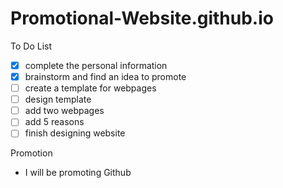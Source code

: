 # Promotional-Website.github.io

To Do List
- [x] complete the personal information
- [x] brainstorm and find an idea to promote
- [ ] create a template for webpages
- [ ] design template
- [ ] add two webpages
- [ ] add 5 reasons
- [ ] finish designing website

Promotion
 - I will be promoting Github
